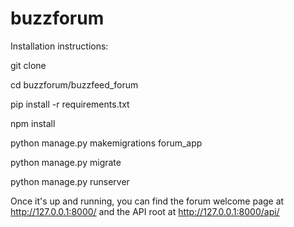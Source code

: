 # buzzforum

Installation instructions:

git clone

cd buzzforum/buzzfeed_forum

pip install -r requirements.txt

npm install

python manage.py makemigrations forum_app

python manage.py migrate

python manage.py runserver

Once it's up and running, you can find the forum welcome page at http://127.0.0.1:8000/ and the API root at http://127.0.0.1:8000/api/